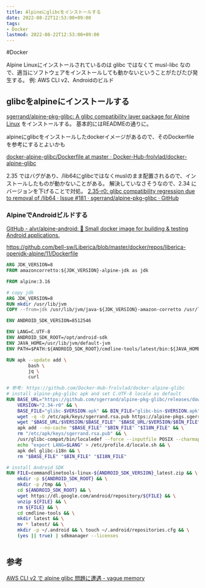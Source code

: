 ```yaml
---
title: Alpineにglibcをインストールする
date: 2022-08-22T12:53:00+09:00
tags:
- Docker
lastmod: 2022-08-22T12:53:00+09:00
---
```


\#Docker

Alpine Linuxにインストールされているのは glibc ではなくて musl-libc なので、適当にソフトウェアをインストールしても動かないということがたびたび発生する。
例: AWS CLI v2、Androidのビルド

## glibcをalpineにインストールする

[sgerrand/alpine-pkg-glibc: A glibc compatibility layer package for Alpine Linux](https://github.com/sgerrand/alpine-pkg-glibc)
をインストールする。
基本的にはREADMEの通りに。

alpineにglibcをインストールしたdockerイメージがあるので、そのDockerfileを参考にするとよいかも

[docker-alpine-glibc/Dockerfile at master · Docker-Hub-frolvlad/docker-alpine-glibc](https://github.com/Docker-Hub-frolvlad/docker-alpine-glibc/blob/master/Dockerfile)

2.35 ではバグがあり、/lib64にglibcではなくmuslのまま配置されるので、インストールしたものが動かないことがある。
解決していなさそうなので、2.34 にバージョンを下げることで対処。
[2.35-r0: glibc compatibility regression due to removal of /lib64 · Issue #181 · sgerrand/alpine-pkg-glibc · GitHub](https://github.com/sgerrand/alpine-pkg-glibc/issues/181)

### AlpineでAndroidビルドする

[GitHub - alvr/alpine-android: 🐋 Small docker image for building & testing Android applications.](https://github.com/alvr/alpine-android)

https://github.com/bell-sw/Liberica/blob/master/docker/repos/liberica-openjdk-alpine/11/Dockerfile

````Dockerfile
ARG JDK_VERSION=8
FROM amazoncorretto:${JDK_VERSION}-alpine-jdk as jdk

FROM alpine:3.16

# copy jdk
ARG JDK_VERSION=8
RUN mkdir /usr/lib/jvm
COPY --from=jdk /usr/lib/jvm/java-${JDK_VERSION}-amazon-corretto /usr/lib/jvm/default-jvm

ENV ANDROID_SDK_VERSION=8512546

ENV LANG=C.UTF-8
ENV ANDROID_SDK_ROOT=/opt/android-sdk
ENV JAVA_HOME=/usr/lib/jvm/default-jvm
ENV PATH=$PATH:${ANDROID_SDK_ROOT}/cmdline-tools/latest/bin:${JAVA_HOME}/bin

RUN apk --update add \
        bash \
        jq \
        curl

# 参考: https://github.com/Docker-Hub-frolvlad/docker-alpine-glibc
# install alpine-pkg-glibc apk and set C.UTF-8 locale as default
RUN BASE_URL="https://github.com/sgerrand/alpine-pkg-glibc/releases/download" && \
    VERSION="2.34-r0" && \
    BASE_FILE="glibc-$VERSION.apk" && BIN_FILE="glibc-bin-$VERSION.apk" && I18N_FILE="glibc-i18n-$VERSION.apk" && \
    wget -q -O /etc/apk/keys/sgerrand.rsa.pub https://alpine-pkgs.sgerrand.com/sgerrand.rsa.pub && \
    wget "$BASE_URL/$VERSION/$BASE_FILE" "$BASE_URL/$VERSION/$BIN_FILE" "$BASE_URL/$VERSION/$I18N_FILE" && \
    apk add --no-cache "$BASE_FILE" "$BIN_FILE" "$I18N_FILE" && \
    rm "/etc/apk/keys/sgerrand.rsa.pub" && \
    /usr/glibc-compat/bin/localedef --force --inputfile POSIX --charmap UTF-8 "$LANG" || true && \
    echo "export LANG=$LANG" > /etc/profile.d/locale.sh && \
    apk del glibc-i18n && \
    rm "$BASE_FILE" "$BIN_FILE" "$I18N_FILE"

# install Android SDK
RUN FILE=commandlinetools-linux-${ANDROID_SDK_VERSION}_latest.zip && \
    mkdir -p ${ANDROID_SDK_ROOT} && \
    mkdir -p /tmp && \
    cd ${ANDROID_SDK_ROOT} && \
    wget https://dl.google.com/android/repository/${FILE} && \
    unzip ${FILE} && \
    rm ${FILE} && \
    cd cmdline-tools && \
    mkdir latest && \
    mv * latest/ && \
    mkdir -p ~/.android && \ touch ~/.android/repositories.cfg && \
    (yes || true) | sdkmanager --licenses
    
````

## 参考

[AWS CLI v2 で alpine glibc 問題に遭遇 - vague memory](https://htnosm.hatenablog.com/entry/2020/05/04/090000)
